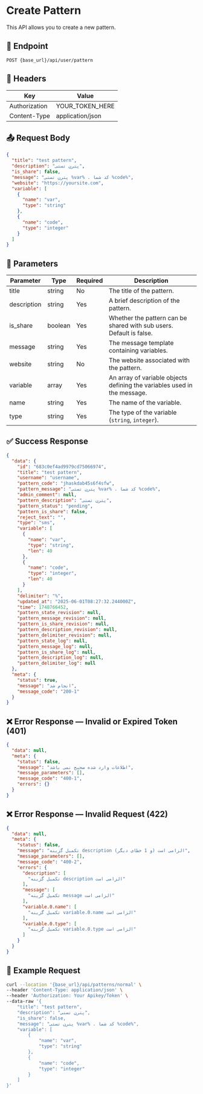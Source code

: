 # Create Pattern
This API allows you to create a new pattern.

## 📍 Endpoint

```
POST {base_url}/api/user/pattern
```

## 🧾 Headers

| Key | Value |
| --- | ----- |
| Authorization | YOUR_TOKEN_HERE |
| Content-Type | application/json |

## 📤 Request Body

```json
{
  "title": "test pattern",
  "description": "پترن تستی",
  "is_share": false,
  "message": "پترن تستی %var% . کد شما %code%",
  "website": "https://yoursite.com",
  "variable": [
    {
      "name": "var",
      "type": "string"
    },
    {
      "name": "code",
      "type": "integer"
    }
  ]
}
```

## 📝 Parameters

| Parameter | Type | Required | Description                                                         |
| --------- | ---- |----------|---------------------------------------------------------------------|
| title     | string | No       | The title of the pattern.                                           |
| description | string | Yes      | A brief description of the pattern.                                 |
| is_share  | boolean | Yes      | Whether the pattern can be shared with sub users. Default is false. |
| message   | string | Yes      | The message template containing variables.                          |
| website   | string | No       | The website associated with the pattern.                            |
| variable  | array  | Yes      | An array of variable objects defining the variables used in the message. |
| name      | string | Yes      | The name of the variable.                                           |
| type      | string | Yes      | The type of the variable (`string`, `integer`).                   |

## ✅ Success Response

```json
{
  "data": {
    "id": "683c0ef4ad9979cd75066974",
    "title": "test pattern",
    "username": "username",
    "pattern_code": "jhaskdab45s6f4sfw",
    "pattern_message": "پترن تستی %var% . کد شما %code%",
    "admin_comment": null,
    "pattern_description": "پترن تستی",
    "pattern_status": "pending",
    "pattern_is_share": false,
    "reject_text": "",
    "type": "sms",
    "variable": [
      {
        "name": "var",
        "type": "string",
        "len": 40
      },
      {
        "name": "code",
        "type": "integer",
        "len": 40
      }
    ],
    "delimiter": "%",
    "updated_at": "2025-06-01T08:27:32.244000Z",
    "time": 1748766452,
    "pattern_state_revision": null,
    "pattern_message_revision": null,
    "pattern_is_share_revision": null,
    "pattern_description_revision": null,
    "pattern_delimiter_revision": null,
    "pattern_state_log": null,
    "pattern_message_log": null,
    "pattern_is_share_log": null,
    "pattern_description_log": null,
    "pattern_delimiter_log": null
  },
  "meta": {
    "status": true,
    "message": "انجام شد",
    "message_code": "200-1"
  }
}
```

## ❌ Error Response — Invalid or Expired Token (401)

```json
{
  "data": null,
  "meta": {
    "status": false,
    "message": "اطلاعات وارد شده صحیح نمی باشد",
    "message_parameters": [],
    "message_code": "400-1",
    "errors": {}
  }
}
```

## ❌ Error Response — Invalid Request (422)

```json
{
  "data": null,
  "meta": {
    "status": false,
    "message": "تکمیل گزینه description الزامی است (و 1 خطای دیگر)",
    "message_parameters": [],
    "message_code": "400-2",
    "errors": {
      "description": [
        "تکمیل گزینه description الزامی است"
      ],
      "message": [
        "تکمیل گزینه message الزامی است"
      ],
      "variable.0.name": [
        "تکمیل گزینه variable.0.name الزامی است"
      ],
      "variable.0.type": [
        "تکمیل گزینه variable.0.type الزامی است"
      ]
    }
  }
}
```

## 🧪 Example Request

```bash
curl --location '{base_url}/api/patterns/normal' \
--header 'Content-Type: application/json' \
--header 'Authorization: Your Apikey/Token' \
--data-raw '{
    "title": "test pattern",
    "description": "پترن تستی",
    "is_share": false,
    "message": "پترن تستی %var% . کد شما %code%",
    "variable": [
        {
            "name": "var",
            "type": "string"
        },
        {
            "name": "code",
            "type": "integer"
        }
    ]
}'
```
